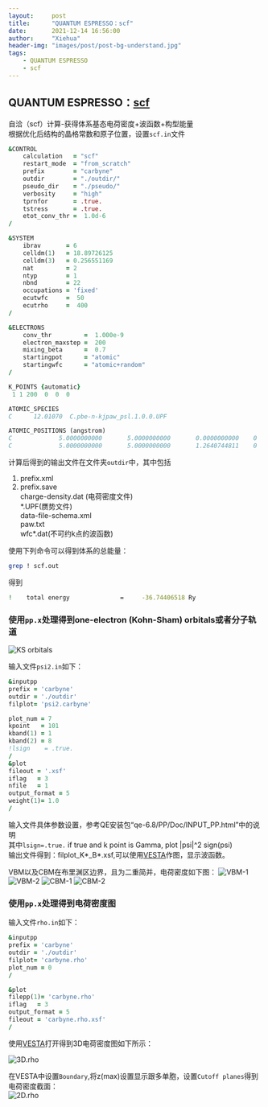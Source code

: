 ```yaml
---
layout:     post
title:      "QUANTUM ESPRESSO：scf"
date:       2021-12-14 16:56:00
author:     "Xiehua"
header-img: "images/post/post-bg-understand.jpg"
tags:
    - QUANTUM ESPRESSO
    - scf
---
```


## QUANTUM ESPRESSO：[scf](http://www.quantum-espresso.org/Doc/INPUT_PW.html#idm32)

自洽（scf）计算-获得体系基态电荷密度+波函数+构型能量  
根据优化后结构的晶格常数和原子位置，设置`scf.in`文件  

```fortran
&CONTROL
    calculation   = "scf"  
    restart_mode  = "from_scratch"
    prefix        = "carbyne"
    outdir        = "./outdir/"
    pseudo_dir    = "./pseudo/"
    verbosity     = "high"
    tprnfor       = .true.  
    tstress       = .true.
    etot_conv_thr =  1.0d-6
/

&SYSTEM
    ibrav       = 6
    celldm(1)   = 18.89726125
    celldm(3)   = 0.256551169
    nat         = 2
    ntyp        = 1
    nbnd        = 22
    occupations = 'fixed'
    ecutwfc     =  50
    ecutrho     =  400
/

&ELECTRONS
    conv_thr         =  1.000e-9
    electron_maxstep =  200
    mixing_beta      =  0.7
    startingpot      = "atomic"
    startingwfc      = "atomic+random"
/

K_POINTS {automatic}
 1 1 200  0  0  0 

ATOMIC_SPECIES
C      12.01070  C.pbe-n-kjpaw_psl.1.0.0.UPF

ATOMIC_POSITIONS (angstrom)
C             5.0000000000       5.0000000000       0.0000000000    0   0   0
C             5.0000000000       5.0000000000       1.2640744811    0   0   1

```

计算后得到的输出文件在文件夹`outdir`中，其中包括  

1. prefix.xml  
2. prefix.save  
    charge-density.dat  (电荷密度文件)  
    *.UPF(赝势文件)  
    data-file-schema.xml  
    paw.txt  
    wfc\*.dat(不可约k点的波函数)

使用下列命令可以得到体系的总能量：  

```bash
grep ! scf.out
```  

得到
```bash
!    total energy              =     -36.74406518 Ry
```

### 使用`pp.x`处理得到one-electron (Kohn-Sham) orbitals或者分子轨道

![KS orbitals](https://xh125.github.io/images/post/plotMO.png)

输入文件`psi2.in`如下：

```fortran
&inputpp
prefix = 'carbyne'
outdir = './outdir'
filplot= 'psi2.carbyne'

plot_num = 7
kpoint   = 101
kband(1) = 1
kband(2) = 8
!lsign    = .true.
/
&plot
fileout = '.xsf'
iflag   = 3
nfile   = 1
output_format = 5
weight(1)= 1.0
/
```

输入文件具体参数设置，参考QE安装包“qe-6.8/PP/Doc/INPUT_PP.html”中的说明  
其中`lsign=.true.` if true and k point is Gamma, plot |psi|^2 sign(psi)  
输出文件得到：filplot_K*_B*.xsf,可以使用[VESTA](http://www.jp-minerals.org/vesta/en/download.html)作图，显示波函数。

VBM以及CBM在布里渊区边界，且为二重简并，电荷密度如下图：
![VBM-1](https://xh125.github.io/images/post/psi2.carbyne_K101_B003.png)
![VBM-2](https://xh125.github.io/images/post/psi2.carbyne_K101_B004.png)
![CBM-1](https://xh125.github.io/images/post/psi2.carbyne_K101_B005.png)
![CBM-2](https://xh125.github.io/images/post/psi2.carbyne_K101_B006.png)

### 使用`pp.x`处理得到电荷密度图

输入文件`rho.in`如下：  

```fortran
&inputpp
prefix = 'carbyne'
outdir = './outdir'
filplot= 'carbyne.rho'
plot_num = 0
/

&plot
filepp(1)= 'carbyne.rho'
iflag   = 3
output_format = 5
fileout = 'carbyne.rho.xsf'
/
```  

使用[VESTA](http://www.jp-minerals.org/vesta/en/download.html)打开得到3D电荷密度图如下所示：  

![3D.rho](https://xh125.github.io/images/post/carbyne.3Drho.png)

在VESTA中设置`Boundary`,将z(max)设置显示跟多单胞，设置`Cutoff planes`得到电荷密度截面：  
![2D.rho](https://xh125.github.io/images/post/carbyne.2Drho.png)  

